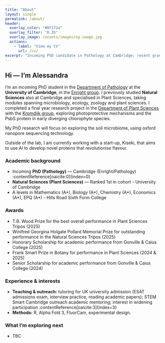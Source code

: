 ```yaml
---
title: "About"
layout: single
permalink: /about/
header:
  overlay_color: "#0f172a"
  overlay_filter: "0.35"
  overlay_image: /assets/images/og-image.jpg
  actions:
    - label: "View my CV"
      url: /cv/
excerpt: "Incoming PhD candidate in Pathology at Cambridge; recent graduate from the Natural Sciences Tripos at the University of Cambridge, specialising in Plant Sciences and ranking 1st in my cohort."
---
```


## Hi — I’m Alessandra

I’m an incoming PhD student in the [Department of Pathology](https://www.path.cam.ac.uk/) at the **University of Cambridge**, in the [Enright group](https://www.path.cam.ac.uk/research/cellular-and-molecular-pathology-division/enright-group). I previously studied **Natural Sciences** also at Cambridge and specialised in Plant Sciences, taking modules spanning microbiology, ecology, zoology and plant sciences. I completed a final year research project in the [Department of Plant Sciences](https://www.plantsci.cam.ac.uk/) with the [Kromdijk group](https://www.plantsci.cam.ac.uk/research/groups/environmental-plant-physiology), exploring photoprotective mechanisms and the PsbS protein in early diverging chlorophyte species. 

My PhD research will focus on exploring the soil microbiome, using oxford nanopore sequencing technology. 

Outside of the lab, I am currently working with a start-up, Kiseki, that aims to use AI to develop novel proteins that revolutionise flavour. 

### Academic background
- Incoming **PhD (Pathology)** — Cambridge (Enright/Pathology) :contentReference[oaicite:0]{index=0}
- **Natural Sciences (Plant Sciences)** — Ranked 1st in cohort - University of Cambridge
- A levels in Mathematics (A*), Biology (A*), Chemistry (A*), Economics (A*), EPQ (A*) - Hills Road Sixth Form College

### Awards 
- T.B. Wood Prize for the best overall performance in Plant Sciences Tripos (2025)
- Winifred Georgina Holgate Pollard Memorial Prize for outstanding performance in the Natural Sciences Tripos (2025)
- Honorary Scholarship for academic performance from Gonville & Caius College (2025)
- Frank Smart Prize in Botany for performance in Plant Sciences (2024 & 2025)
- Senior Scholarship for academic performance from Gonville & Caius College (2024)

### Experience & interests
- **Teaching & outreach:** tutoring for UK university admission (ESAT admissions exam, interview practice, reading academic papers); STEM Smart Cambridge outreach academic mentoring; interest in widening participation :contentReference[oaicite:3]{index=3}  
- **Methods:** R, Alpha Fold 3, FluorCam, experimental design.  


### What I’m exploring next
- TBC
